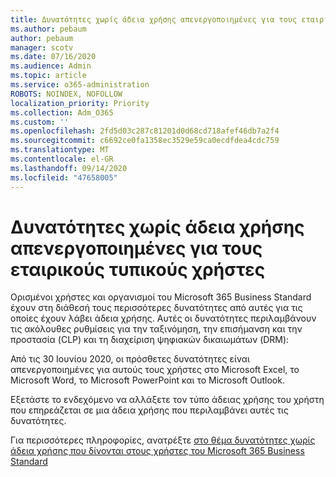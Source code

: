 ```yaml
---
title: Δυνατότητες χωρίς άδεια χρήσης απενεργοποιημένες για τους εταιρικούς τυπικούς χρήστες
ms.author: pebaum
author: pebaum
manager: scotv
ms.date: 07/16/2020
ms.audience: Admin
ms.topic: article
ms.service: o365-administration
ROBOTS: NOINDEX, NOFOLLOW
localization_priority: Priority
ms.collection: Adm_O365
ms.custom: ''
ms.openlocfilehash: 2fd5d03c287c81201d0d68cd718afef46db7a2f4
ms.sourcegitcommit: c6692ce0fa1358ec3529e59ca0ecdfdea4cdc759
ms.translationtype: MT
ms.contentlocale: el-GR
ms.lasthandoff: 09/14/2020
ms.locfileid: "47658005"
---
```

# <a name="unlicensed-features-turned-off-for-business-standard-users"></a>Δυνατότητες χωρίς άδεια χρήσης απενεργοποιημένες για τους εταιρικούς τυπικούς χρήστες

Ορισμένοι χρήστες και οργανισμοί του Microsoft 365 Business Standard έχουν στη διάθεσή τους περισσότερες δυνατότητες από αυτές για τις οποίες έχουν λάβει άδεια χρήσης. Αυτές οι δυνατότητες περιλαμβάνουν τις ακόλουθες ρυθμίσεις για την ταξινόμηση, την επισήμανση και την προστασία (CLP) και τη διαχείριση ψηφιακών δικαιωμάτων (DRM):
    
Από τις 30 Ιουνίου 2020, οι πρόσθετες δυνατότητες είναι απενεργοποιημένες για αυτούς τους χρήστες στο Microsoft Excel, το Microsoft Word, το Microsoft PowerPoint και το Microsoft Outlook.

Εξετάστε το ενδεχόμενο να αλλάξετε τον τύπο άδειας χρήσης του χρήστη που επηρεάζεται σε μια άδεια χρήσης που περιλαμβάνει αυτές τις δυνατότητες. 

Για περισσότερες πληροφορίες, ανατρέξτε [στο θέμα δυνατότητες χωρίς άδεια χρήσης που δίνονται στους χρήστες του Microsoft 365 Business Standard](https://support.microsoft.com/help/4568654/extra-features-to-be-turned-off-for-microsoft-365-business-standard?preview)